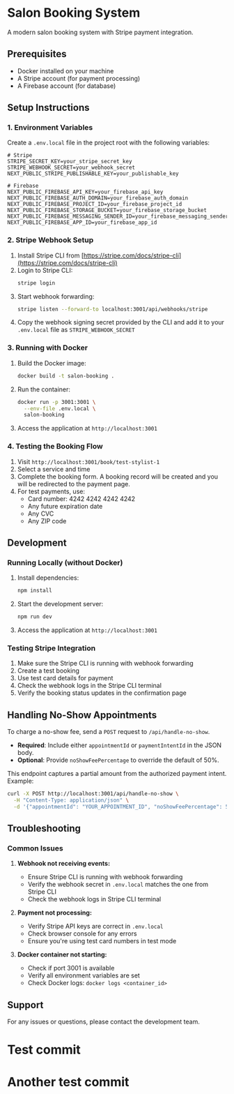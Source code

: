 # Salon Booking System

A modern salon booking system with Stripe payment integration.

## Prerequisites

- Docker installed on your machine
- A Stripe account (for payment processing)
- A Firebase account (for database)

## Setup Instructions

### 1. Environment Variables

Create a `.env.local` file in the project root with the following variables:

```env
# Stripe
STRIPE_SECRET_KEY=your_stripe_secret_key
STRIPE_WEBHOOK_SECRET=your_webhook_secret
NEXT_PUBLIC_STRIPE_PUBLISHABLE_KEY=your_publishable_key

# Firebase
NEXT_PUBLIC_FIREBASE_API_KEY=your_firebase_api_key
NEXT_PUBLIC_FIREBASE_AUTH_DOMAIN=your_firebase_auth_domain
NEXT_PUBLIC_FIREBASE_PROJECT_ID=your_firebase_project_id
NEXT_PUBLIC_FIREBASE_STORAGE_BUCKET=your_firebase_storage_bucket
NEXT_PUBLIC_FIREBASE_MESSAGING_SENDER_ID=your_firebase_messaging_sender_id
NEXT_PUBLIC_FIREBASE_APP_ID=your_firebase_app_id
```

### 2. Stripe Webhook Setup

1. Install Stripe CLI from [https://stripe.com/docs/stripe-cli](https://stripe.com/docs/stripe-cli)
2. Login to Stripe CLI:
   ```bash
   stripe login
   ```
3. Start webhook forwarding:
   ```bash
   stripe listen --forward-to localhost:3001/api/webhooks/stripe
   ```
4. Copy the webhook signing secret provided by the CLI and add it to your `.env.local` file as `STRIPE_WEBHOOK_SECRET`

### 3. Running with Docker

1. Build the Docker image:
   ```bash
   docker build -t salon-booking .
   ```

2. Run the container:
   ```bash
   docker run -p 3001:3001 \
     --env-file .env.local \
     salon-booking
   ```

3. Access the application at `http://localhost:3001`

### 4. Testing the Booking Flow

1. Visit `http://localhost:3001/book/test-stylist-1`
2. Select a service and time
3. Complete the booking form. A booking record will be created and you will be redirected to the payment page.
4. For test payments, use:
   - Card number: 4242 4242 4242 4242
   - Any future expiration date
   - Any CVC
   - Any ZIP code

## Development

### Running Locally (without Docker)

1. Install dependencies:
   ```bash
   npm install
   ```

2. Start the development server:
   ```bash
   npm run dev
   ```

3. Access the application at `http://localhost:3001`

### Testing Stripe Integration

1. Make sure the Stripe CLI is running with webhook forwarding
2. Create a test booking
3. Use test card details for payment
4. Check the webhook logs in the Stripe CLI terminal
5. Verify the booking status updates in the confirmation page

## Handling No-Show Appointments

To charge a no-show fee, send a `POST` request to `/api/handle-no-show`.

* **Required**: Include either `appointmentId` or `paymentIntentId` in the JSON body.
* **Optional**: Provide `noShowFeePercentage` to override the default of 50%.

This endpoint captures a partial amount from the authorized payment intent. Example:

```bash
curl -X POST http://localhost:3001/api/handle-no-show \
  -H "Content-Type: application/json" \
  -d '{"appointmentId": "YOUR_APPOINTMENT_ID", "noShowFeePercentage": 50}'
```

## Troubleshooting

### Common Issues

1. **Webhook not receiving events:**
   - Ensure Stripe CLI is running with webhook forwarding
   - Verify the webhook secret in `.env.local` matches the one from Stripe CLI
   - Check the webhook logs in Stripe CLI terminal

2. **Payment not processing:**
   - Verify Stripe API keys are correct in `.env.local`
   - Check browser console for any errors
   - Ensure you're using test card numbers in test mode

3. **Docker container not starting:**
   - Check if port 3001 is available
   - Verify all environment variables are set
   - Check Docker logs: `docker logs <container_id>`

## Support

For any issues or questions, please contact the development team.
# Test commit

# Another test commit
